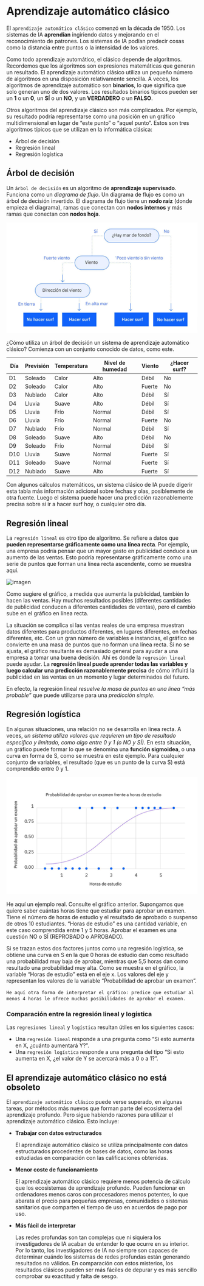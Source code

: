 # Aprendizaje automático clásico
El `aprendizaje automático clásico` comenzó en la década de 1950. Los sistemas de IA **aprendían** ingiriendo datos y mejorando en el reconocimiento de patrones. Los sistemas de IA podían predecir cosas como la distancia entre puntos o la intensidad de los valores.

Como todo aprendizaje automático, el clásico depende de algoritmos. Recordemos que los algoritmos son expresiones matemáticas que generan un resultado. El aprendizaje automático clásico utiliza un pequeño número de algoritmos en una disposición relativamente sencilla. A veces, los algoritmos de aprendizaje automático son **binarios**, lo que significa que solo generan uno de dos valores. Los resultados binarios típicos pueden ser un **1** o un **0**, un **SÍ** o un **NO**, y un **VERDADERO** o un **FALSO**.

Otros algoritmos del aprendizaje clásico son más complicados. Por ejemplo, su resultado podría representarse como una posición en un gráfico multidimensional en lugar de “este punto” o “aquel punto”. Estos son tres algoritmos típicos que se utilizan en la informática clásica:

- Árbol de decisión
- Regresión lineal
- Regresión logística

## Árbol de decisión

Un `árbol de decisión` es un algoritmo de **aprendizaje supervisado**. Funciona como un *diagrama de flujo*. Un diagrama de flujo es como un árbol de decisión invertido. El diagrama de flujo tiene un **nodo raíz** (donde empieza el diagrama), ramas que conectan con **nodos internos** y más ramas que conectan con **nodos hoja**.

![árbol](/resources/arbol.png)

¿Cómo utiliza un árbol de decisión un sistema de aprendizaje automático clásico? Comienza con un conjunto conocido de datos, como este.


| Día  | Previsión | Temperatura | Nivel de humedad | Viento  | ¿Hacer surf? |
|------|-----------|-------------|------------------|---------|--------------|
| D1   | Soleado   | Calor       | Alto             | Débil   | No           |
| D2   | Soleado   | Calor       | Alto             | Fuerte  | No           |
| D3   | Nublado   | Calor       | Alto             | Débil   | Sí           |
| D4   | Lluvia    | Suave       | Alto             | Débil   | Sí           |
| D5   | Lluvia    | Frío        | Normal           | Débil   | Sí           |
| D6   | Lluvia    | Frío        | Normal           | Fuerte  | No           |
| D7   | Nublado   | Frío        | Normal           | Débil   | Sí           |
| D8   | Soleado   | Suave       | Alto             | Débil   | No           |
| D9   | Soleado   | Frío        | Normal           | Débil   | Sí           |
| D10  | Lluvia    | Suave       | Normal           | Fuerte  | Sí           |
| D11  | Soleado   | Suave       | Normal           | Fuerte  | Sí           |
| D12  | Nublado   | Suave       | Alto             | Fuerte  | Sí           |

Con algunos cálculos matemáticos, un sistema clásico de IA puede digerir esta tabla más información adicional sobre fechas y olas, posiblemente de otra fuente. Luego el sistema puede hacer una predicción razonablemente precisa sobre si ir a hacer surf hoy, o cualquier otro día.

## Regresión lineal
La `regresión lineal` es otro tipo de algoritmo. Se refiere a datos que **pueden representarse gráficamente como una línea recta**. Por ejemplo, una empresa podría pensar que un mayor gasto en publicidad conduce a un aumento de las ventas. Esto podría representarse gráficamente como una serie de puntos que forman una línea recta ascendente, como se muestra aquí.

![imagen](/resources/regresión.png)

Como sugiere el gráfico, a medida que aumenta la publicidad, también lo hacen las ventas. Hay muchos resultados posibles (diferentes cantidades de publicidad conducen a diferentes cantidades de ventas), pero el cambio sube en el gráfico en línea recta.

La situación se complica si las ventas reales de una empresa muestran datos diferentes para productos diferentes, en lugares diferentes, en fechas diferentes, etc. Con un gran número de variables e instancias, el gráfico se convierte en una masa de puntos que no forman una línea recta. Si no se ajusta, el gráfico resultante es demasiado general para ayudar a una empresa a tomar una buena decisión. Ahí es donde la `regresión lineal` puede ayudar. La **regresión lineal puede aprender todas las variables y luego calcular una predicción razonablemente precisa** de cómo influirá la publicidad en las ventas en un momento y lugar determinados del futuro.

En efecto, la regresión lineal *resuelve la masa de puntos en una línea “más probable”* que puede utilizarse para una *predicción simple*.

## Regresión logística
En algunas situaciones, una relación no se desarrolla en línea recta. A veces, *un sistema utiliza valores que requieren un tipo de resultado especíﬁco y limitado, como algo entre 0 y 1 (o NO y SÍ)*. En esta situación, un gráfico puede formar lo que se denomina una **función sigmoidea**, o una curva en forma de S, como se muestra en este ejemplo. Para cualquier conjunto de variables, el resultado (que es un punto de la curva S) está comprendido entre 0 y 1.

![imagen](/resources/regresionlog.png)

He aquí un ejemplo real. Consulte el gráfico anterior. Supongamos que quiere saber cuántas horas tiene que estudiar para aprobar un examen. Tiene el número de horas de estudio y el resultado de aprobado o suspenso de otros 10 estudiantes. “Horas de estudio” es una cantidad variable, en este caso comprendida entre 1 y 5 horas. Aprobar el examen es una cuestión NO o SÍ (REPROBADO o APROBADO).

Si se trazan estos dos factores juntos como una regresión logística, se obtiene una curva en S en la que 0 horas de estudio dan como resultado una probabilidad muy baja de aprobar, mientras que 5,5 horas dan como resultado una probabilidad muy alta. Como se muestra en el gráfico, la variable “Horas de estudio” está en el eje x. Los valores del eje y representan los valores de la variable “Probabilidad de aprobar un examen”.

    He aquí otra forma de interpretar el gráfico: predice que estudiar al menos 4 horas le ofrece muchas posibilidades de aprobar el examen.

### Comparación entre la regresión lineal y logística
Las `regresiones lineal` y `logística` resultan útiles en los siguientes casos:

- Una `regresión lineal` responde a una pregunta como “Si esto aumenta en X, ¿cuánto aumentará Y?”.
- Una `regresión logística` responde a una pregunta del tipo “Si esto aumenta en X, ¿el valor de Y se acercará más a 0 o a 1?”.

## El aprendizaje automático clásico no está obsoleto

El `aprendizaje automático clásico` puede verse superado, en algunas tareas, por métodos más nuevos que forman parte del ecosistema del aprendizaje profundo. Pero sigue habiendo razones para utilizar el aprendizaje automático clásico. Esto incluye:

- **Trabajar con datos estructurados**

    El aprendizaje automático clásico se utiliza principalmente con datos estructurados procedentes de bases de datos, como las horas estudiadas en comparación con las calificaciones obtenidas.

- **Menor coste de funcionamiento**

    El aprendizaje automático clásico requiere menos potencia de cálculo que los ecosistemas de aprendizaje profundo. Pueden funcionar en ordenadores menos caros con procesadores menos potentes, lo que abarata el precio para pequeñas empresas, comunidades o sistemas sanitarios que comparten el tiempo de uso en acuerdos de pago por uso.

- **Más fácil de interpretar**

    Las redes profundas son tan complejas que ni siquiera los investigadores de IA acaban de entender lo que ocurre en su interior. Por lo tanto, los investigadores de IA no siempre son capaces de determinar cuándo los sistemas de redes profundas están generando resultados no válidos. En comparación con estos misterios, los resultados clásicos pueden ser más fáciles de depurar y es más sencillo comprobar su exactitud y falta de sesgo.